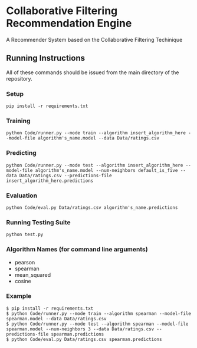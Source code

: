 # Collaborative Filtering Recommendation Engine #
A Recommender System based on the Collaborative Filtering Techinique

## Running Instructions ##
All of these commands should be issued from the main directory of the repository.
### Setup ###
```
pip install -r requirements.txt
```

### Training ###
```
python Code/runner.py --mode train --algorithm insert_algorithm_here --model-file algorithm's_name.model --data Data/ratings.csv
```

### Predicting ###
```
python Code/runner.py --mode test --algorithm insert_algorithm_here --model-file algorithm's_name.model --num-neighbors default_is_five --data Data/ratings.csv --predictions-file insert_algorithm_here.predictions
```

### Evaluation ###
```
python Code/eval.py Data/ratings.csv algorithm's_name.predictions
```

### Running Testing Suite ###
```
python test.py
```

### Algorithm Names (for command line arguments) ###
* pearson
* spearman
* mean_squared
* cosine

### Example ###
```
$ pip install -r requirements.txt
$ python Code/runner.py --mode train --algorithm spearman --model-file spearman.model --data Data/ratings.csv
$ python Code/runner.py --mode test --algorithm spearman --model-file spearman.model --num-neighbors 3 --data Data/ratings.csv --predictions-file spearman.predictions
$ python Code/eval.py Data/ratings.csv spearman.predictions
```



